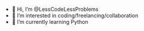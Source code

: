 - 👋 Hi, I’m @LessCodeLessProblems
- 👀 I’m interested in coding/freelancing/collaboration
- 🌱 I’m currently learning Python
